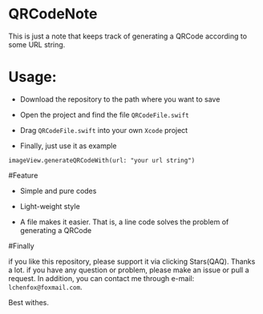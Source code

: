 # QRCodeNote
This is just a note that keeps track of generating a QRCode according to some URL string.

# Usage:

- Download the repository to the path where you want to save

- Open the project and find the file `QRCodeFile.swift`

- Drag `QRCodeFile.swift` into your own `Xcode` project

- Finally, just use it as example 


```
imageView.generateQRCodeWith(url: "your url string")
```

#Feature

- Simple and pure codes

- Light-weight style

- A file makes it easier. That is, a line code solves the problem of generating a QRCode


#Finally

if you like this repository, please support it via clicking Stars(QAQ). Thanks a lot. if you have any question or problem, please make an issue or pull a request. In addition, you can contact me through e-mail: `lchenfox@foxmail.com`. 


Best withes.


